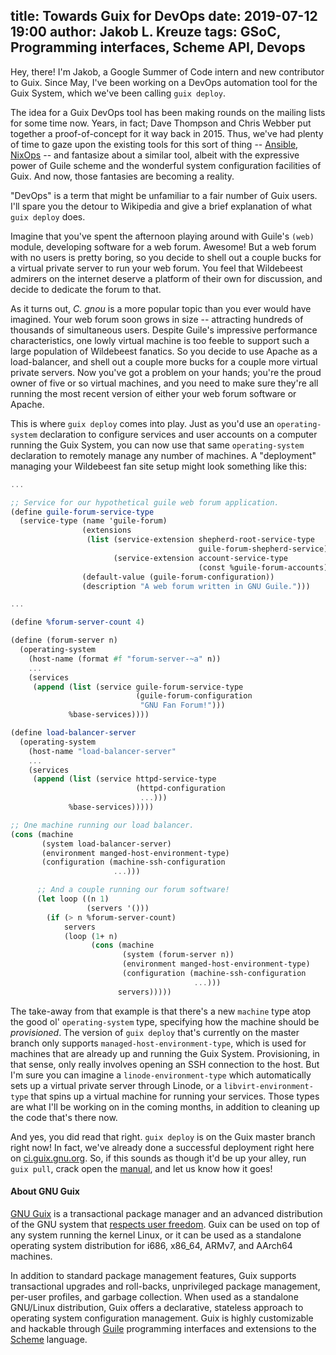 title: Towards Guix for DevOps
date: 2019-07-12 19:00
author: Jakob L. Kreuze
tags: GSoC, Programming interfaces, Scheme API, Devops
---

Hey, there! I'm Jakob, a Google Summer of Code intern and new contributor to
Guix. Since May, I've been working on a DevOps automation tool for the Guix
System, which we've been calling `guix deploy`.

The idea for a Guix DevOps tool has been making rounds on the mailing lists for
some time now. Years, in fact; Dave Thompson and Chris Webber put together a
proof-of-concept for it way back in 2015. Thus, we've had plenty of time to gaze
upon the existing tools for this sort of thing -- [Ansible](https://www.ansible.com/), [NixOps](https://nixos.org/nixops/) -- and
fantasize about a similar tool, albeit with the expressive power of Guile scheme
and the wonderful system configuration facilities of Guix. And now, those
fantasies are becoming a reality.

"DevOps" is a term that might be unfamiliar to a fair number of Guix users. I'll
spare you the detour to Wikipedia and give a brief explanation of what `guix
deploy` does.

Imagine that you've spent the afternoon playing around with Guile's `(web)`
module, developing software for a web forum. Awesome! But a web forum with no
users is pretty boring, so you decide to shell out a couple bucks for a virtual
private server to run your web forum. You feel that Wildebeest admirers on the
internet deserve a platform of their own for discussion, and decide to dedicate
the forum to that.

As it turns out, *C. gnou* is a more popular topic than you ever would have
imagined. Your web forum soon grows in size -- attracting hundreds of thousands
of simultaneous users. Despite Guile's impressive performance characteristics,
one lowly virtual machine is too feeble to support such a large population of
Wildebeest fanatics. So you decide to use Apache as a load-balancer, and shell
out a couple more bucks for a couple more virtual private servers. Now you've
got a problem on your hands; you're the proud owner of five or so virtual
machines, and you need to make sure they're all running the most recent version
of either your web forum software or Apache.

This is where `guix deploy` comes into play. Just as you'd use an
`operating-system` declaration to configure services and user accounts on a
computer running the Guix System, you can now use that same `operating-system`
declaration to remotely manage any number of machines. A "deployment" managing
your Wildebeest fan site setup might look something like this:

```scheme
...

;; Service for our hypothetical guile web forum application.
(define guile-forum-service-type
  (service-type (name 'guile-forum)
                (extensions
                 (list (service-extension shepherd-root-service-type
                                          guile-forum-shepherd-service)
                       (service-extension account-service-type
                                          (const %guile-forum-accounts))))
                (default-value (guile-forum-configuration))
                (description "A web forum written in GNU Guile.")))

...

(define %forum-server-count 4)

(define (forum-server n)
  (operating-system
    (host-name (format #f "forum-server-~a" n))
    ...
    (services
     (append (list (service guile-forum-service-type
                            (guile-forum-configuration
                             "GNU Fan Forum!")))
             %base-services))))

(define load-balancer-server
  (operating-system
    (host-name "load-balancer-server"
    ...
    (services
     (append (list (service httpd-service-type
                            (httpd-configuration
                             ...)))
             %base-services)))))

;; One machine running our load balancer.
(cons (machine
       (system load-balancer-server)
       (environment manged-host-environment-type)
       (configuration (machine-ssh-configuration
                       ...)))

      ;; And a couple running our forum software!
      (let loop ((n 1)
                 (servers '()))
        (if (> n %forum-server-count)
            servers
            (loop (1+ n)
                  (cons (machine
                         (system (forum-server n))
                         (environment manged-host-environment-type)
                         (configuration (machine-ssh-configuration
                                         ...)))
                        servers)))))
```

The take-away from that example is that there's a new `machine` type atop the
good ol' `operating-system` type, specifying how the machine should be
_provisioned_. The version of `guix deploy` that's currently on the master
branch only supports `managed-host-environment-type`, which is used for machines
that are already up and running the Guix System. Provisioning, in that sense,
only really involves opening an SSH connection to the host. But I'm sure you can
imagine a `linode-environment-type` which automatically sets up a virtual
private server through Linode, or a `libvirt-environment-type` that spins up a
virtual machine for running your services. Those types are what I'll be working
on in the coming months, in addition to cleaning up the code that's there now.

And yes, you did read that right. `guix deploy` is on the Guix master branch
right now! In fact, we've already done a successful deployment right here on
[ci.guix.gnu.org](http://ci.guix.gnu.org/). So, if this sounds as though it'd be up your alley, run `guix
pull`, crack open the [manual](https://guix.gnu.org/manual/devel/en/html_node/Invoking-guix-deploy.html), and let us know how it goes!

#### About GNU Guix

[GNU Guix](https://www.gnu.org/software/guix) is a transactional package
manager and an advanced distribution of the GNU system that [respects
user
freedom](https://www.gnu.org/distros/free-system-distribution-guidelines.html).
Guix can be used on top of any system running the kernel Linux, or it
can be used as a standalone operating system distribution for i686,
x86_64, ARMv7, and AArch64 machines.

In addition to standard package management features, Guix supports
transactional upgrades and roll-backs, unprivileged package management,
per-user profiles, and garbage collection.  When used as a standalone
GNU/Linux distribution, Guix offers a declarative, stateless approach to
operating system configuration management.  Guix is highly customizable
and hackable through [Guile](https://www.gnu.org/software/guile)
programming interfaces and extensions to the
[Scheme](http://schemers.org) language.
